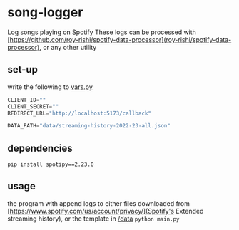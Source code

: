 # song-logger
 Log songs playing on Spotify
 These logs can be processed with [https://github.com/roy-rishi/spotify-data-processor](roy-rishi/spotify-data-processor), or any other utility

## set-up
write the following to [vars.py](./vars.py)
```py
CLIENT_ID=""
CLIENT_SECRET=""
REDIRECT_URL="http://localhost:5173/callback"

DATA_PATH="data/streaming-history-2022-23-all.json"
```

## dependencies
`pip install spotipy==2.23.0`

## usage
the program with append logs to either files downloaded from [https://www.spotify.com/us/account/privacy/](Spotify's Extended streaming history), or the  template in [/data](/.data)
`python main.py`
